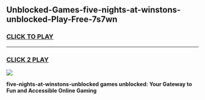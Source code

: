 
## Unblocked-Games-five-nights-at-winstons-unblocked-Play-Free-7s7wn
<h3>
<a href="https://premium76.site?title=five-nights-at-winstons-unblocked&ref=23A">CLICK TO PLAY</a></h3>
<hr>

<h3>
<a href="https://premium76.site?title=five-nights-at-winstons-unblocked&ref=23A">CLICK 2 PLAY</a>
  
</h3>

<a href="https://premium76.site?title=five-nights-at-winstons-unblocked&ref=23A"><img src="https://clearcache.store/games.png"></a>


**five-nights-at-winstons-unblocked games unblocked: Your Gateway to Fun and Accessible Online Gaming**
